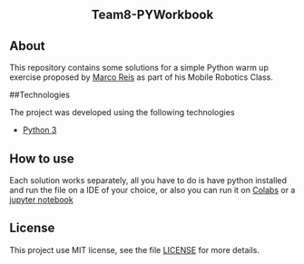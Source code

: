 <h2 align="center">Team8-PYWorkbook</h2>

## About

This repository contains some solutions for a simple Python warm up exercise proposed by [Marco Reis](https://github.com/mhar-vell) as part of his Mobile Robotics Class. 



##Technologies

The project was developed using the following technologies

- [Python 3](https://www.python.org/)


## How to use
Each solution works separately, all you have to do is have python installed and run the file on a IDE of your choice, or also you can run it on [Colabs](https://colab.research.google.com) or a [jupyter notebook](https://jupyter.org/try)

## License

This project use MIT license, see the file [LICENSE](.github/LICENSE.md) for more details.
